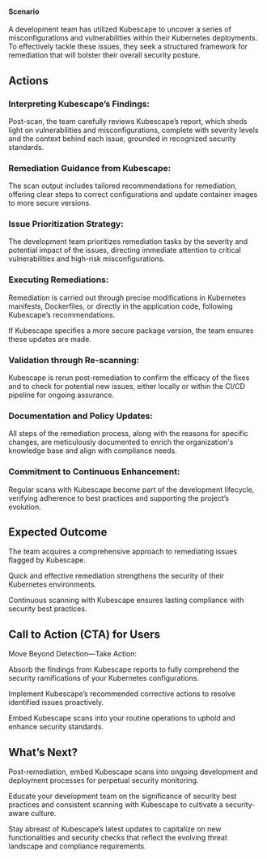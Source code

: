 #### **Scenario**

A development team has utilized Kubescape to uncover a series of misconfigurations and vulnerabilities within their Kubernetes deployments. To effectively tackle these issues, they seek a structured framework for remediation that will bolster their overall security posture.


## **Actions**


### Interpreting Kubescape’s Findings:

Post-scan, the team carefully reviews Kubescape’s report, which sheds light on vulnerabilities and misconfigurations, complete with severity levels and the context behind each issue, grounded in recognized security standards.


### Remediation Guidance from Kubescape:

The scan output includes tailored recommendations for remediation, offering clear steps to correct configurations and update container images to more secure versions.


### Issue Prioritization Strategy:

The development team prioritizes remediation tasks by the severity and potential impact of the issues, directing immediate attention to critical vulnerabilities and high-risk misconfigurations.


### Executing Remediations:

Remediation is carried out through precise modifications in Kubernetes manifests, Dockerfiles, or directly in the application code, following Kubescape’s recommendations.

If Kubescape specifies a more secure package version, the team ensures these updates are made.


### Validation through Re-scanning:

Kubescape is rerun post-remediation to confirm the efficacy of the fixes and to check for potential new issues, either locally or within the CI/CD pipeline for ongoing assurance.


### Documentation and Policy Updates:

All steps of the remediation process, along with the reasons for specific changes, are meticulously documented to enrich the organization's knowledge base and align with compliance needs.


### Commitment to Continuous Enhancement:

Regular scans with Kubescape become part of the development lifecycle, verifying adherence to best practices and supporting the project’s evolution.


## **Expected Outcome**

The team acquires a comprehensive approach to remediating issues flagged by Kubescape.

Quick and effective remediation strengthens the security of their Kubernetes environments.

Continuous scanning with Kubescape ensures lasting compliance with security best practices.


## **Call to Action (CTA) for Users**

Move Beyond Detection—Take Action:

Absorb the findings from Kubescape reports to fully comprehend the security ramifications of your Kubernetes configurations.

Implement Kubescape’s recommended corrective actions to resolve identified issues proactively.

Embed Kubescape scans into your routine operations to uphold and enhance security standards.


## **What’s Next?**

Post-remediation, embed Kubescape scans into ongoing development and deployment processes for perpetual security monitoring.

Educate your development team on the significance of security best practices and consistent scanning with Kubescape to cultivate a security-aware culture.

Stay abreast of Kubescape’s latest updates to capitalize on new functionalities and security checks that reflect the evolving threat landscape and compliance requirements.
